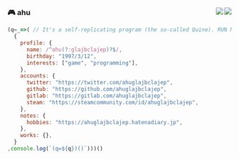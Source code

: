 ### 🎮 ahu <a href="https://steamcommunity.com/id/ahuglajbclajep/"><img align="right" src="https://img.shields.io/badge/-Steam-blue?logo=steam&style=flat-square" /></a><a href="https://Twitter.com/ahuglajbclajep" ><img align="right" src="https://img.shields.io/badge/twitter--lightgrey?logo=twitter&style=social" /></a>

```js
(q=_=>( // It's a self-replicating program (the so-called Quine). RUN ME!
  {
    profile: {
      name: /^ahu(?:glajbclajep)?$/,
      birthday: "1997/3/12",
      interests: ["game", "programming"],
    },
    accounts: {
      twitter: "https://twitter.com/ahuglajbclajep",
      github: "https://github.com/ahuglajbclajep",
      gitlab: "https://gitlab.com/ahuglajbclajep",
      steam: "https://steamcommunity.com/id/ahuglajbclajep",
    },
    notes: {
      hobbies: "https://ahuglajbclajep.hatenadiary.jp",
    },
    works: {},
  }
,console.log(`(q=${q})()`)))()
```
